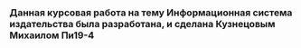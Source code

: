 ### Данная курсовая работа на тему Информационная система издательства была разработана, и сделана Кузнецовым Михаилом Пи19-4
